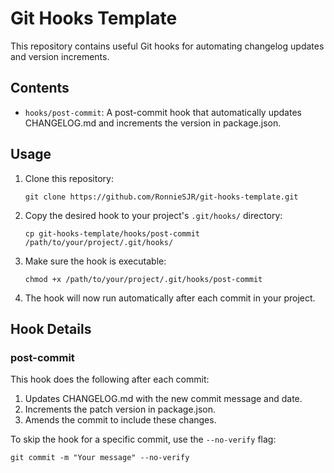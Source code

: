 # Git Hooks Template

This repository contains useful Git hooks for automating changelog updates and version increments.

## Contents

- `hooks/post-commit`: A post-commit hook that automatically updates CHANGELOG.md and increments the version in package.json.

## Usage

1. Clone this repository:

   ```
   git clone https://github.com/RonnieSJR/git-hooks-template.git
   ```

2. Copy the desired hook to your project's `.git/hooks/` directory:

   ```
   cp git-hooks-template/hooks/post-commit /path/to/your/project/.git/hooks/
   ```

3. Make sure the hook is executable:

   ```
   chmod +x /path/to/your/project/.git/hooks/post-commit
   ```

4. The hook will now run automatically after each commit in your project.

## Hook Details

### post-commit

This hook does the following after each commit:

1. Updates CHANGELOG.md with the new commit message and date.
2. Increments the patch version in package.json.
3. Amends the commit to include these changes.

To skip the hook for a specific commit, use the `--no-verify` flag:

```
git commit -m "Your message" --no-verify
```
